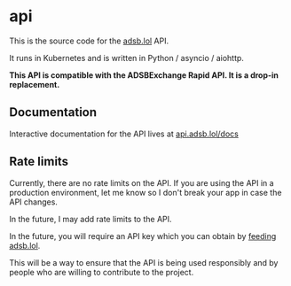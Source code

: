 # api

This is the source code for the [adsb.lol](https://adsb.lol) API.

It runs in Kubernetes and is written in Python / asyncio / aiohttp.

**This API is compatible with the ADSBExchange Rapid API. It is a drop-in replacement.**

## Documentation

Interactive documentation for the API lives at [api.adsb.lol/docs](https://api.adsb.lol/docs)

## Rate limits

Currently, there are no rate limits on the API. If you are using the API in a production environment, let me know so I don't break your app in case the API changes.

In the future, I may add rate limits to the API.

In the future, you will require an API key which you can obtain by [feeding adsb.lol](https://adsb.lol/feed).

This will be a way to ensure that the API is being used responsibly and by people who are willing to contribute to the project.
